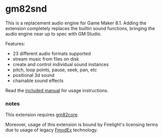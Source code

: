 # gm82snd
This is a replacement audio engine for Game Maker 8.1. Adding the extension completely replaces the builtin sound functions, bringing the audio engine near up to spec with GM:Studio.

Features:

- 23 different audio formats supported
- stream music from files on disk
- create and control individual sound instances
- pitch, loop points, pause, seek, pan, etc
- positional 3d sound
- chainable sound effects

Read the [included manual](readme.txt) for usage instructions.

### notes
This extension requires [gm82core](https://github.com/omicronrex/gm82core).

Moreover, usage of this extension is bound by Firelight's licensing terms due to usage of legacy [FmodEx](https://www.fmod.com) technology.
